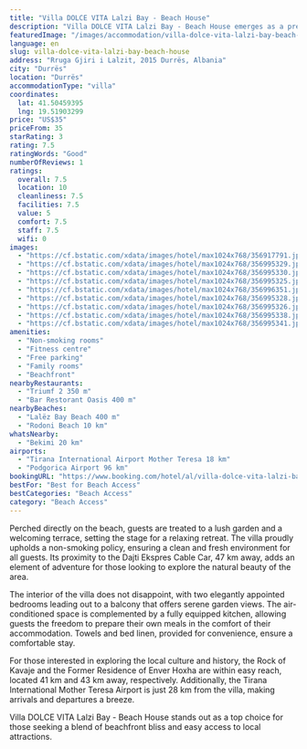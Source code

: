 ```yaml
---
title: "Villa DOLCE VITA Lalzi Bay - Beach House"
description: "Villa DOLCE VITA Lalzi Bay - Beach House emerges as a premier destination for travelers seeking a serene beachfront escape in Durrës."
featuredImage: "/images/accommodation/villa-dolce-vita-lalzi-bay-beach-house-356917791.jpg"
language: en
slug: villa-dolce-vita-lalzi-bay-beach-house
address: "Rruga Gjiri i Lalzit, 2015 Durrës, Albania"
city: "Durrës"
location: "Durrës"
accommodationType: "villa"
coordinates:
  lat: 41.50459395
  lng: 19.51903299
price: "US$35"
priceFrom: 35
starRating: 3
rating: 7.5
ratingWords: "Good"
numberOfReviews: 1
ratings:
  overall: 7.5
  location: 10
  cleanliness: 7.5
  facilities: 7.5
  value: 5
  comfort: 7.5
  staff: 7.5
  wifi: 0
images:
  - "https://cf.bstatic.com/xdata/images/hotel/max1024x768/356917791.jpg?k=725a483cdb0073b4c33c52f1a10b5433fa0fff28b201c97d87831ecc9406bfb3&o=&hp=1"
  - "https://cf.bstatic.com/xdata/images/hotel/max1024x768/356995329.jpg?k=df2bf9aa0abd724582d0d95ebe4e2e0c2fde6bed7362764c79cbe3a4c76eb07e&o=&hp=1"
  - "https://cf.bstatic.com/xdata/images/hotel/max1024x768/356995330.jpg?k=eed267ce9351627fedd722dfb06c39d2e62080219be4de5f500a04e514558cff&o=&hp=1"
  - "https://cf.bstatic.com/xdata/images/hotel/max1024x768/356995325.jpg?k=942158eda83a4f3cfe20fb5c1b8fbd3b868935f5b8aaea2345c116304997b0f3&o=&hp=1"
  - "https://cf.bstatic.com/xdata/images/hotel/max1024x768/356996351.jpg?k=916305045e9e28c6a567b407cb10335a6268db04965256b8c9a61ba17890e50a&o=&hp=1"
  - "https://cf.bstatic.com/xdata/images/hotel/max1024x768/356995328.jpg?k=dd150cd9e8916e02148917fc4f707c36ea55b628244b14e0f05b973fe5e0e38e&o=&hp=1"
  - "https://cf.bstatic.com/xdata/images/hotel/max1024x768/356995326.jpg?k=c6e6a2d3db1758c62daa65eeaedf5ca297fc2b70b9719706675ceed806070a1b&o=&hp=1"
  - "https://cf.bstatic.com/xdata/images/hotel/max1024x768/356995338.jpg?k=f44d3dcc60aef79addfc7baed19c463e58a38f6d0315b5e76afc946888dd1af4&o=&hp=1"
  - "https://cf.bstatic.com/xdata/images/hotel/max1024x768/356995341.jpg?k=3093aa99a642f933ed8ed4db70acf5e72eb9d5de1a2a720486afb548727bd7ba&o=&hp=1"
amenities:
  - "Non-smoking rooms"
  - "Fitness centre"
  - "Free parking"
  - "Family rooms"
  - "Beachfront"
nearbyRestaurants:
  - "Triumf 2 350 m"
  - "Bar Restorant Oasis 400 m"
nearbyBeaches:
  - "Lalëz Bay Beach 400 m"
  - "Rodoni Beach 10 km"
whatsNearby:
  - "Bekimi 20 km"
airports:
  - "Tirana International Airport Mother Teresa 18 km"
  - "Podgorica Airport 96 km"
bookingURL: "https://www.booking.com/hotel/al/villa-dolce-vita-lalzi-bay-beach-house.en-gb.html?aid=8035640"
bestFor: "Best for Beach Access"
bestCategories: "Beach Access"
category: "Beach Access"
---
```


Perched directly on the beach, guests are treated to a lush garden and a welcoming terrace, setting the stage for a relaxing retreat. The villa proudly upholds a non-smoking policy, ensuring a clean and fresh environment for all guests. Its proximity to the Dajti Ekspres Cable Car, 47 km away, adds an element of adventure for those looking to explore the natural beauty of the area.

The interior of the villa does not disappoint, with two elegantly appointed bedrooms leading out to a balcony that offers serene garden views. The air-conditioned space is complemented by a fully equipped kitchen, allowing guests the freedom to prepare their own meals in the comfort of their accommodation. Towels and bed linen, provided for convenience, ensure a comfortable stay.

For those interested in exploring the local culture and history, the Rock of Kavaje and the Former Residence of Enver Hoxha are within easy reach, located 41 km and 43 km away, respectively. Additionally, the Tirana International Mother Teresa Airport is just 28 km from the villa, making arrivals and departures a breeze.

Villa DOLCE VITA Lalzi Bay - Beach House stands out as a top choice for those seeking a blend of beachfront bliss and easy access to local attractions.